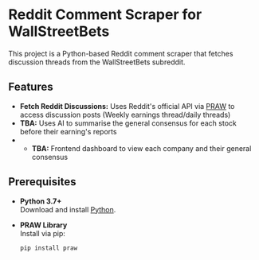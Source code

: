 # Reddit Comment Scraper for WallStreetBets

This project is a Python-based Reddit comment scraper that fetches discussion threads from the WallStreetBets subreddit.

## Features

- **Fetch Reddit Discussions:** Uses Reddit's official API via [PRAW](https://praw.readthedocs.io/) to access discussion posts (Weekly earnings thread/daily threads)
- **TBA:** Uses AI to summarise the general consensus for each stock before their earning's reports
- - **TBA:** Frontend dashboard to view each company and their general consensus

## Prerequisites

- **Python 3.7+**  
  Download and install [Python](https://www.python.org/downloads/).

- **PRAW Library**  
  Install via pip:
  ```bash
  pip install praw
